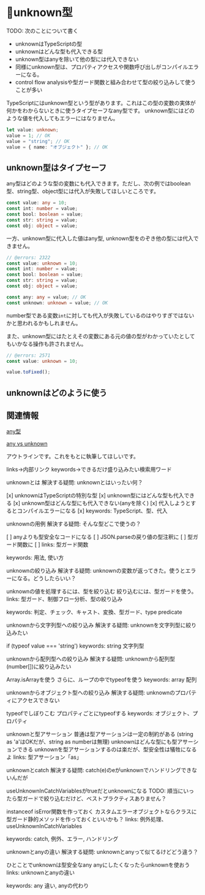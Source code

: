# 🚧unknown型

TODO: 次のことについて書く

- unknownはTypeScriptの型
- unknownはどんな型も代入できる型
- unknown型はanyを除いて他の型には代入できない
- 同様にunknown型は、プロパティアクセスや関数呼び出しがコンパイルエラーになる。
- control flow analysisや型ガード関数と組み合わせて型の絞り込みして使うことが多い

TypeScriptにはunknown型という型があります。これはこの型の変数の実体が何かをわからないときに使うタイプセーフなany型です。
unknown型にはどのような値を代入してもエラーにはなりません。

```ts twoslash
let value: unknown;
value = 1; // OK
value = "string"; // OK
value = { name: "オブジェクト" }; // OK
```

## unknown型はタイプセーフ

any型はどのような型の変数にも代入できます。ただし、次の例ではboolean型、string型、object型には代入が失敗してほしいところです。

```ts twoslash
const value: any = 10;
const int: number = value;
const bool: boolean = value;
const str: string = value;
const obj: object = value;
```

一方、unknown型に代入した値はany型, unknown型をのぞき他の型には代入できません。

```ts twoslash
// @errors: 2322
const value: unknown = 10;
const int: number = value;
const bool: boolean = value;
const str: string = value;
const obj: object = value;

const any: any = value; // OK
const unknown: unknown = value; // OK
```

number型である変数`int`に対しても代入が失敗しているのはやりすぎではないかと思われるかもしれません。

また、unknown型にはたとえその変数にある元の値の型がわかっていたとしてもいかなる操作も許されません。

```ts twoslash
// @errors: 2571
const value: unknown = 10;

value.toFixed();
```

## unknownはどのように使う

## 関連情報

[any型](../values-types-variables/any.md)

[any vs unknown](any-vs-unknown.md)

アウトラインです。これをもとに執筆してほしいです。

links→内部リンク
keywords→できるだけ盛り込みたい検索用ワード

unknownとは
解決する疑問: unknownとはいったい何？

[x] unknownはTypeScriptの特別な型
[x] unknown型にはどんな型も代入できる
[x] unknown型はどんな型にも代入できない(anyを除く)
[x] 代入しようとするとコンパイルエラーになる
[x] keywords: TypeScript、型、代入

unknownの用例
解決する疑問: そんな型どこで使うの？

[ ] anyよりも型安全なコードになる
[ ] JSON.parseの戻り値の型注釈に
[ ] 型ガード関数に
[ ] links: 型ガード関数

keywords: 用法, 使い方

unknownの絞り込み
解決する疑問: unknownの変数が返ってきた。使うとエラーになる。どうしたらいい？

unknownの値を処理するには、型を絞り込む
絞り込むには、型ガードを使う。
links: 型ガード、制御フロー分析、型の絞り込み

keywords: 判定、チェック、キャスト、変換、型ガード、type predicate

unknownから文字列型への絞り込み
解決する疑問: unknownを文字列型に絞り込みたい

if (typeof value === 'string')
keywords: string 文字列型

unknownから配列型への絞り込み
解決する疑問: unknownから配列型(number[])に絞り込みたい

Array.isArrayを使う
さらに、ループの中でtypeofを使う
keywords: array 配列

unknownからオブジェクト型への絞り込み
解決する疑問: unknownのプロパティにアクセスできない

typeofでしぼりこむ
プロパティごとにtypeofする
keywords: オブジェクト、プロパティ

unknownと型アサーション
普通は型アサーションは一定の制約がある (string as 'a'はOKだが、string as numberは無理)
unknownはどんな型にも型アサーションできる
unknownを型アサーションするのは楽だが、型安全性は犠牲になるよ
links: 型アサーション「as」

unknownとcatch
解決する疑問: catch(e)のeがunknownでハンドリングできないんだが

useUnknownInCatchVariablesがtrueだとunknownになる
TODO: 順当にいったら型ガードで絞り込むだけど、ベストプラクティスありません？

instanceof
isError関数を作っておく
カスタムエラーオブジェクトならクラスに型ガード静的メソッドを作っておくといいかも？
links: 例外処理、useUnknownInCatchVariables

keywords: catch, 例外、エラー, ハンドリング

unknownとanyの違い
解決する疑問: unknownとanyって似てるけどどう違う？

ひとことでunknownは型安全なany
anyにしたくなったらunknownを使おう
links: unknownとanyの違い

keywords: any 違い, anyの代わり

